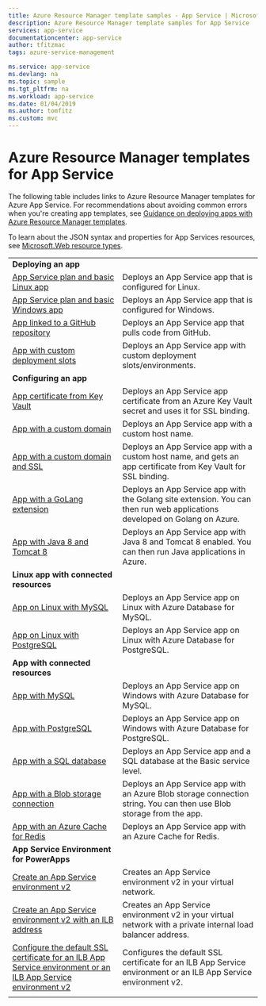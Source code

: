 ```yaml
---
title: Azure Resource Manager template samples - App Service | Microsoft Docs
description: Azure Resource Manager template samples for App Service
services: app-service
documentationcenter: app-service
author: tfitzmac
tags: azure-service-management

ms.service: app-service
ms.devlang: na
ms.topic: sample
ms.tgt_pltfrm: na
ms.workload: app-service
ms.date: 01/04/2019
ms.author: tomfitz
ms.custom: mvc
---
```

# Azure Resource Manager templates for App Service

The following table includes links to Azure Resource Manager templates for Azure App Service. For recommendations about avoiding common errors when you're creating app templates, see [Guidance on deploying apps with Azure Resource Manager templates](deploy-resource-manager-template.md).

To learn about the JSON syntax and properties for App Services resources, see [Microsoft.Web resource types](/azure/templates/microsoft.web/allversions).

| | |
|-|-|
|**Deploying an app**||
| [App Service plan and basic Linux app](https://github.com/Azure/azure-quickstart-templates/tree/master/101-webapp-basic-linux) | Deploys an App Service app that is configured for Linux. |
| [App Service plan and basic Windows app](https://github.com/Azure/azure-quickstart-templates/tree/master/101-webapp-basic-windows) | Deploys an App Service app that is configured for Windows. |
| [App linked to a GitHub repository](https://github.com/Azure/azure-quickstart-templates/tree/master/201-web-app-github-deploy)| Deploys an App Service app that pulls code from GitHub. |
| [App with custom deployment slots](https://github.com/Azure/azure-quickstart-templates/tree/master/101-webapp-custom-deployment-slots)| Deploys an App Service app with custom deployment slots/environments. |
|**Configuring an app**||
| [App certificate from Key Vault](https://github.com/Azure/azure-quickstart-templates/tree/master/201-web-app-certificate-from-key-vault)| Deploys an App Service app certificate from an Azure Key Vault secret and uses it for SSL binding. |
| [App with a custom domain](https://github.com/Azure/azure-quickstart-templates/tree/master/201-web-app-custom-domain)| Deploys an App Service app with a custom host name. |
| [App with a custom domain and SSL](https://github.com/Azure/azure-quickstart-templates/tree/master/201-web-app-custom-domain-and-ssl)| Deploys an App Service app with a custom host name, and gets an app certificate from Key Vault for SSL binding. |
| [App with a GoLang extension](https://github.com/Azure/azure-quickstart-templates/tree/master/101-webapp-with-golang)| Deploys an App Service app with the Golang site extension. You can then run web applications developed on Golang on Azure. |
| [App with Java 8 and Tomcat 8](https://github.com/Azure/azure-quickstart-templates/tree/master/201-web-app-java-tomcat)| Deploys an App Service app with Java 8 and Tomcat 8 enabled. You can then run Java applications in Azure. |
|**Linux app with connected resources**||
| [App on Linux with MySQL](https://github.com/Azure/azure-quickstart-templates/tree/master/101-webapp-linux-managed-mysql) | Deploys an App Service app on Linux with Azure Database for MySQL. |
| [App on Linux with PostgreSQL](https://github.com/Azure/azure-quickstart-templates/tree/master/101-webapp-linux-managed-postgresql) | Deploys an App Service app on Linux with Azure Database for PostgreSQL. |
|**App with connected resources**||
| [App with MySQL](https://github.com/Azure/azure-quickstart-templates/tree/master/101-webapp-managed-mysql)| Deploys an App Service app on Windows with Azure Database for MySQL. |
| [App with PostgreSQL](https://github.com/Azure/azure-quickstart-templates/tree/master/101-webapp-managed-postgresql)| Deploys an App Service app on Windows with Azure Database for PostgreSQL. |
| [App with a SQL database](https://github.com/Azure/azure-quickstart-templates/tree/master/201-web-app-sql-database)| Deploys an App Service app and a SQL database at the Basic service level. |
| [App with a Blob storage connection](https://github.com/Azure/azure-quickstart-templates/tree/master/201-web-app-blob-connection)| Deploys an App Service app with an Azure Blob storage connection string. You can then use Blob storage from the app. |
| [App with an Azure Cache for Redis](https://github.com/Azure/azure-quickstart-templates/tree/master/201-web-app-with-redis-cache)| Deploys an App Service app with an Azure Cache for Redis. |
|**App Service Environment for PowerApps**||
| [Create an App Service environment v2](https://github.com/Azure/azure-quickstart-templates/tree/master/201-web-app-asev2-create) | Creates an App Service environment v2 in your virtual network. |
| [Create an App Service environment v2 with an ILB address](https://github.com/Azure/azure-quickstart-templates/tree/master/201-web-app-asev2-ilb-create/) | Creates an App Service environment v2 in your virtual network with a private internal load balancer address. |
| [Configure the default SSL certificate for an ILB App Service environment or an ILB App Service environment v2](https://github.com/Azure/azure-quickstart-templates/tree/master/201-web-app-ase-ilb-configure-default-ssl) | Configures the default SSL certificate for an ILB App Service environment or an ILB App Service environment v2. |
| | |
